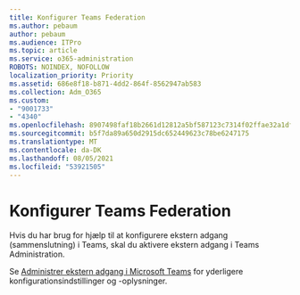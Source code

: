 ```yaml
---
title: Konfigurer Teams Federation
ms.author: pebaum
author: pebaum
ms.audience: ITPro
ms.topic: article
ms.service: o365-administration
ROBOTS: NOINDEX, NOFOLLOW
localization_priority: Priority
ms.assetid: 686e8f18-b871-4dd2-864f-8562947ab583
ms.collection: Adm_O365
ms.custom:
- "9001733"
- "4340"
ms.openlocfilehash: 8907498faf18b2661d12812a5bf587123c7314f02ffae32a1df9d073e6767401
ms.sourcegitcommit: b5f7da89a650d2915dc652449623c78be6247175
ms.translationtype: MT
ms.contentlocale: da-DK
ms.lasthandoff: 08/05/2021
ms.locfileid: "53921505"
---
```

# <a name="set-up-teams-federation"></a>Konfigurer Teams Federation

Hvis du har brug for hjælp til at konfigurere ekstern adgang (sammenslutning) i Teams, skal du aktivere ekstern adgang i Teams Administration.

Se [Administrer ekstern adgang i Microsoft Teams](https://docs.microsoft.com/microsoftteams/manage-external-access) for yderligere konfigurationsindstillinger og -oplysninger.
